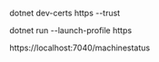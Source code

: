 dotnet dev-certs https --trust

dotnet run --launch-profile https

https://localhost:7040/machinestatus
